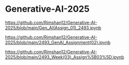 # Generative-AI-2025
https://github.com/Rimshan12/Generative-AI-2025/blob/main/Gen_AI(Assign_01)_2493.ipynb


https://github.com/Rimshan12/Generative-AI-2025/blob/main/2493_GenAI_Assignment(02).ipynb


https://github.com/Rimshan12/Generative-AI-2025/blob/main/2493_Week(03)_Assign%5B03%5D.ipynb
